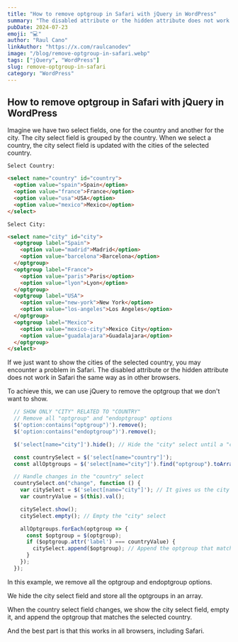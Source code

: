 ```yaml
---
title: "How to remove optgroup in Safari with jQuery in WordPress"
summary: "The disabled attribute or the hidden attribute does not work in Safari the same way as in other browsers. In Safari, the optgroup is not hidden, but it is disabled. Safari add an opacity but does not hide the optgroup."
pubDate: 2024-07-23
emoji: "💻"
author: "Raul Cano"
linkAuthor: "https://x.com/raulcanodev"
image: "/blog/remove-optgroup-in-safari.webp"
tags: ["jQuery", "WordPress"]
slug: remove-optgroup-in-safari
category: "WordPress"
---
```


## How to remove optgroup in Safari with jQuery in WordPress

Imagine we have two select fields, one for the country and another for the city. The city select field is grouped by the country. When we select a country, the city select field is updated with the cities of the selected country.

`Select Country:`
```html
<select name="country" id="country">
  <option value="spain">Spain</option>
  <option value="france">France</option>
  <option value="usa">USA</option>
  <option value="mexico">Mexico</option>
</select>
```

`Select City:`  
```html
<select name="city" id="city">
  <optgroup label="Spain">
    <option value="madrid">Madrid</option>
    <option value="barcelona">Barcelona</option>
  </optgroup>
  <optgroup label="France">
    <option value="paris">Paris</option>
    <option value="lyon">Lyon</option>
  </optgroup>
  <optgroup label="USA">
    <option value="new-york">New York</option>
    <option value="los-angeles">Los Angeles</option>
  </optgroup>
  <optgroup label="Mexico">
    <option value="mexico-city">Mexico City</option>
    <option value="guadalajara">Guadalajara</option>
  </optgroup>
</select>
```

If we just want to show the cities of the selected country, you may encounter a problem in Safari. The disabled attribute or the hidden attribute does not work in Safari the same way as in other browsers.

To achieve this, we can use jQuery to remove the optgroup that we don't want to show. 

```js
  // SHOW ONLY "CITY" RELATED TO "COUNTRY"
  // Remove all "optgroup" and "endoptgroup" options
  $('option:contains("optgroup")').remove();
  $('option:contains("endoptgroup")').remove();

  $('select[name="city"]').hide(); // Hide the "city" select until a "country" is selected

  const countrySelect = $('select[name="country"]');
  const allOptgroups = $('select[name="city"]').find("optgroup").toArray();

  // Handle changes in the "country" select
  countrySelect.on("change", function () {
    var citySelect = $('select[name="city"]'); // It gives us the city <select></select>
    var countryValue = $(this).val();

    citySelect.show();
    citySelect.empty(); // Empty the "city" select

    allOptgroups.forEach(optgroup => {
      const $optgroup = $(optgroup);
      if ($optgroup.attr('label') === countryValue) {
        citySelect.append($optgroup); // Append the optgroup that matches the selected country
      }
    });
  });
```

In this example, we remove all the optgroup and endoptgroup options. 

We hide the city select field and store all the optgroups in an array. 

When the country select field changes, we show the city select field, empty it, and append the optgroup that matches the selected country.

And the best part is that this works in all browsers, including Safari.
